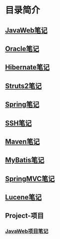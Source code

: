 # 目录简介
## [JavaWeb笔记](/note/JavaWeb/javaweb.html)
## [Oracle笔记](/note/Oracle/Oracle.html)
## [Hibernate笔记](/note/Hibernate/Hibernate.html)
## [Struts2笔记](/note/Struts2/Struts2.html)
## [Spring笔记](/note/Spring/Spring.html)
## [SSH笔记](/note/SSH/SSH.html)
## [Maven笔记](/note/Maven/Maven.html)
## [MyBatis笔记](/note/MyBatis/MyBatis.html)
## [SpringMVC笔记](/note/SpringMVC/SpringMVC.html)
## [Lucene笔记](/note/Lucene/Lucene.html)
## Project-项目
### [JavaWeb项目笔记](/note/Project/JavaWeb/JavaWeb.html)
